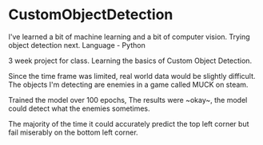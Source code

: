 # CustomObjectDetection
I've learned a bit of machine learning and a bit of computer vision. Trying object detection next.
Language - Python

3 week project for class. Learning the basics of Custom Object Detection.

Since the time frame was limited, real world data would be slightly difficult. The objects I'm detecting are enemies in a game called MUCK on steam.

Trained the model over 100 epochs, The results were ~okay~, the model could detect what the enemies sometimes. 

The majority of the time it could accurately predict the top left corner but fail miserably on the bottom left corner.
